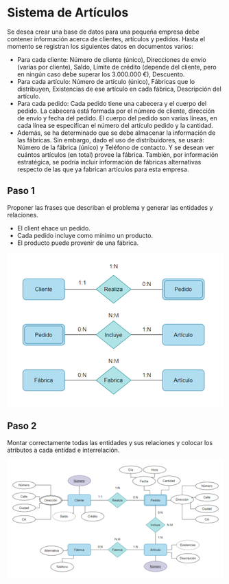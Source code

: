 # Sistema de Artículos
Se desea crear una base de datos para una pequeña empresa debe contener información acerca de clientes, artículos y pedidos. Hasta el momento se registran los siguientes datos en documentos varios:

- Para cada cliente: Número de cliente (único), Direcciones de envío (varias por cliente), Saldo, Límite de crédito (depende del cliente, pero en ningún caso debe superar los 3.000.000 €), Descuento.
- Para cada artículo: Número de artículo (único), Fábricas que lo distribuyen, Existencias de ese artículo en cada fábrica, Descripción del artículo.
- Para cada pedido: Cada pedido tiene una cabecera y el cuerpo del pedido. La cabecera está formada por el número de cliente, dirección de envío y fecha del pedido. El cuerpo del pedido son varias líneas, en cada línea se especifican el número del artículo pedido y la cantidad.
- Además, se ha determinado que se debe almacenar la información de las fábricas. Sin embargo, dado el uso de distribuidores, se usará: Número de la fábrica (único) y Teléfono de contacto. Y se desean ver cuántos artículos (en total) provee la fábrica. También, por información estratégica, se podría incluir información de fábricas alternativas respecto de las que ya fabrican artículos para esta empresa.

## Paso 1
Proponer las frases que describan el problema y generar las entidades y relaciones.

- El client ehace un pedido.
- Cada pedido incluye como mínimo un producto. 
- El producto puede provenir de una fábrica.

![<>](img/Captura%20de%20pantalla%202022-10-29%20141419.png)

## Paso 2
Montar correctamente todas las entidades y sus relaciones y colocar los atributos a cada entidad e interrelación.

![<>](img/Captura%20de%20pantalla%202022-10-29%20141454.png)